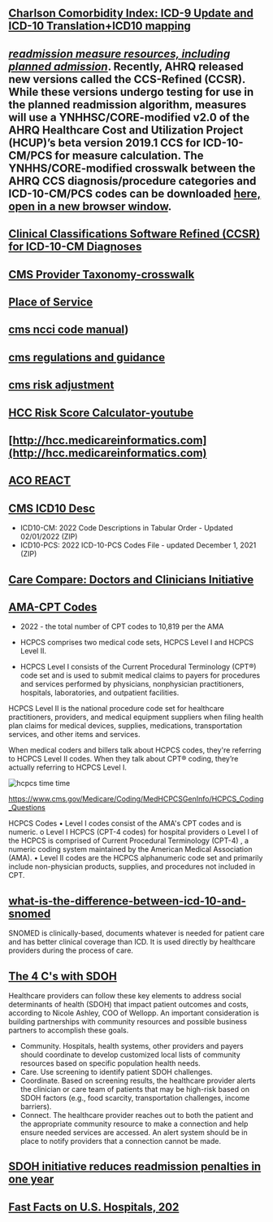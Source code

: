 ## [Charlson Comorbidity Index: ICD-9 Update and ICD-10 Translation+ICD10 mapping](https://www.ncbi.nlm.nih.gov/pmc/articles/PMC6684052/)

## *[readmission measure resources, including planned admission](https://qualitynet.cms.gov/inpatient/measures/readmission/resources)*. Recently, AHRQ released new versions called the CCS-Refined (CCSR). While these versions undergo testing for use in the planned readmission algorithm, measures will use a YNHHSC/CORE-modified v2.0 of the AHRQ Healthcare Cost and Utilization Project (HCUP)’s beta version 2019.1 CCS for ICD-10-CM/PCS for measure calculation. The YNHHS/CORE-modified crosswalk between the AHRQ CCS diagnosis/procedure categories and ICD-10-CM/PCS codes can be downloaded [here, open in a new browser window](https://qualitynet.cms.gov/files/627d0572b1ccb90016b538fd?filename=YaleMod_CCS_PCS_CM_Map_v2022.xlsx).

## [Clinical Classifications Software Refined (CCSR) for ICD-10-CM Diagnoses](https://www.hcup-us.ahrq.gov/toolssoftware/ccsr/dxccsr.jsp#download)

## [CMS Provider Taxonomy-crosswalk](https://data.cms.gov/provider-characteristics/medicare-provider-supplier-enrollment/medicare-provider-and-supplier-taxonomy-crosswalk)

## [Place of Service](https://www.cms.gov/Medicare/Coding/place-of-service-codes/Place_of_Service_Code_Set)

## [cms ncci code manual](https://www.cms.gov/medicare/national-correct-coding-initiative-edits/ncci-policy-manual-medicare)) 

## [cms regulations and guidance](https://www.cms.gov/regulations-and-guidance/regulations-and-guidance)

## [cms risk adjustment](https://csscoperations.com/internet/csscw3.nsf/RiskAdjustmentMethodologyTranscript.pdf)

## [HCC Risk Score Calculator-youtube](https://youtu.be/cKsm5jOsPjk)

## [http://hcc.medicareinformatics.com](http://hcc.medicareinformatics.com)

## [ACO REACT](https://innovation.cms.gov/innovation-models/aco-reach)   

## [CMS ICD10 Desc](https://www.cms.gov/Medicare/Coding/ICD10)
- ICD10-CM: 2022 Code Descriptions in Tabular Order - Updated 02/01/2022 (ZIP)
- ICD10-PCS: 2022 ICD-10-PCS Codes File - updated December 1, 2021 (ZIP)

## [Care Compare: Doctors and Clinicians Initiative](https://www.cms.gov/Medicare/Quality-Initiatives-Patient-Assessment-Instruments/Care-Compare-DAC-Initiative)

## [AMA-CPT Codes](https://www.ama-assn.org/press-center/press-releases/ama-releases-2022-cpt-code-set)  
- 2022 - the total number of CPT codes to 10,819 per the AMA

- HCPCS comprises two medical code sets, HCPCS Level I and HCPCS Level II.

- HCPCS Level I consists of the Current Procedural Terminology (CPT®) code set and is used to submit medical claims to payers for procedures and services performed by physicians, nonphysician practitioners, hospitals, laboratories, and outpatient facilities.

HCPCS Level II is the national procedure code set for healthcare practitioners, providers, and medical equipment suppliers when filing health plan claims for medical devices, supplies, medications, transportation services, and other items and services.

When medical coders and billers talk about HCPCS codes, they're referring to HCPCS Level II codes. When they talk about CPT® coding, they’re actually referring to HCPCS Level I.

![hcpcs time time](https://cache.aapc.com/cache/webp/hcpcs-timeline-v1.webp)

https://www.cms.gov/Medicare/Coding/MedHCPCSGenInfo/HCPCS_Coding_Questions

HCPCS Codes
•	Level I codes consist of the AMA's CPT codes and is numeric.
  o	Level I HCPCS (CPT-4 codes) for hospital providers
  o	Level I of the HCPCS is comprised of Current Procedural Terminology (CPT-4) , a numeric coding system maintained by the American Medical Association (AMA).
•	Level II codes are the HCPCS alphanumeric code set and primarily include non-physician products, supplies, and procedures not included in CPT.


## [what-is-the-difference-between-icd-10-and-snomed](https://medicalsciences.stackexchange.com/questions/20558/what-is-the-difference-between-icd-10-and-snomed)

SNOMED is clinically-based, documents whatever is needed for patient care and has better clinical coverage than ICD. It is used directly by healthcare providers during the process of care.

## [The 4 C's with SDOH ](https://www.hfma.org/topics/finance-and-business-strategy/article/the-4-cs-of-social-determinants-of-health.html)
Healthcare providers can follow these key elements to address social determinants of health (SDOH) that impact patient outcomes and costs, according to Nicole Ashley, COO of Wellopp. An important consideration is building partnerships with community resources and possible business partners to accomplish these goals.

- Community. Hospitals, health systems, other providers and payers should coordinate to develop customized local lists of community resources based on specific population health needs.  
- Care. Use screening to identify patient SDOH challenges.  
- Coordinate. Based on screening results, the healthcare provider alerts the clinician or care team of patients that may be high-risk based on SDOH factors (e.g., food scarcity, transportation challenges, income barriers).  
- Connect. The healthcare provider reaches out to both the patient and the appropriate community resource to make a connection and help ensure needed services are accessed. An alert system should be in place to notify providers that a connection cannot be made.

## [SDOH initiative reduces readmission penalties in one year](https://www.hfma.org/topics/finance-and-business-strategy/article/sdoh-initiative-reduces-readmission-penalties-in-one-year.html)

## [Fast Facts on U.S. Hospitals, 202](https://www.aha.org/statistics/fast-facts-us-hospitals)
